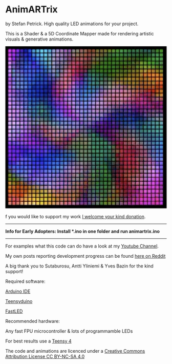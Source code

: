 # AnimARTrix

by Stefan Petrick. High quality LED animations for your project. 

This is a Shader & a 5D Coordinate Mapper made for rendering artistic visuals & generative animations. 

![Screenshot](pic.png)



                                                   



f you would like to support my work [I welcome your kind donation](https://www.paypal.com/donate/?hosted_button_id=YR7Q795MYU9HS).

--------------------------------------------------------------------------------------------

__Info for Early Adopters: Install *.ino in one folder and run animartrix.ino__

--------------------------------------------------------------------------------------------

For examples what this code can do have a look at my [Youtube Channel](https://www.youtube.com/@stefanpetrick).



My own posts reporting development progress can be found [here on Reddit](https://www.reddit.com/user/StefanPetrick/submitted/)



A big thank you to Sutaburosu, Antti Yliniemi & Yves Bazin for the kind support!



Required software: 

[Arduino IDE](https://www.arduino.cc/en/software)

[Teensyduino](https://www.pjrc.com/teensy/td_download.html)

[FastLED](https://github.com/FastLED/FastLED)




Recommended hardware: 

Any fast FPU microcontroller & lots of programmamble LEDs

For best results use a [Teensy 4](https://www.pjrc.com/store/teensy40.html)


The code and animations are licenced under a [Creative Commons Attribution License CC BY-NC-SA 4.0](https://creativecommons.org/licenses/by-nc-sa/4.0/)








